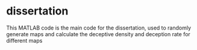 # dissertation
This MATLAB code is the main code for the dissertation, used to randomly generate maps and calculate the deceptive density and deception rate for different maps

